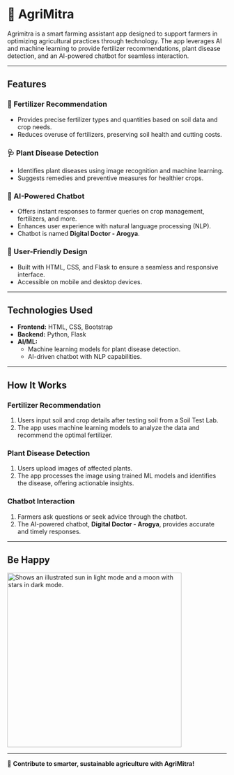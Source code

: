 # 🌾 **AgriMitra**  

Agrimitra is a smart farming assistant app designed to support farmers in optimizing agricultural practices through technology. The app leverages AI and machine learning to provide fertilizer recommendations, plant disease detection, and an AI-powered chatbot for seamless interaction.  

---

## **Features**  

### 🌱 Fertilizer Recommendation  
- Provides precise fertilizer types and quantities based on soil data and crop needs.  
- Reduces overuse of fertilizers, preserving soil health and cutting costs.  

### 🩺 Plant Disease Detection  
- Identifies plant diseases using image recognition and machine learning.  
- Suggests remedies and preventive measures for healthier crops.  

### 🤖 AI-Powered Chatbot  
- Offers instant responses to farmer queries on crop management, fertilizers, and more.  
- Enhances user experience with natural language processing (NLP).  
- Chatbot is named **Digital Doctor - Arogya**.  

### 🎨 User-Friendly Design  
- Built with HTML, CSS, and Flask to ensure a seamless and responsive interface.  
- Accessible on mobile and desktop devices.  

---

## **Technologies Used**  
- **Frontend:** HTML, CSS, Bootstrap  
- **Backend:** Python, Flask  
- **AI/ML:**  
  - Machine learning models for plant disease detection.  
  - AI-driven chatbot with NLP capabilities.  

---

## **How It Works**  

### Fertilizer Recommendation  
1. Users input soil and crop details after testing soil from a Soil Test Lab.  
2. The app uses machine learning models to analyze the data and recommend the optimal fertilizer.  

### Plant Disease Detection  
1. Users upload images of affected plants.  
2. The app processes the image using trained ML models and identifies the disease, offering actionable insights.  

### Chatbot Interaction  
1. Farmers ask questions or seek advice through the chatbot.  
2. The AI-powered chatbot, **Digital Doctor - Arogya**, provides accurate and timely responses.  

---

## **Be Happy**  
<picture>  
  <source media="(prefers-color-scheme: dark)" srcset="https://user-images.githubusercontent.com/25423296/163456776-7f95b81a-f1ed-45f7-b7ab-8fa810d529fa.png">  
  <source media="(prefers-color-scheme: light)" srcset="https://user-images.githubusercontent.com/25423296/163456779-a8556205-d0a5-45e2-ac17-42d089e3c3f8.png">  
  <img alt="Shows an illustrated sun in light mode and a moon with stars in dark mode." src="https://user-images.githubusercontent.com/25423296/163456779-a8556205-d0a5-45e2-ac17-42d089e3c3f8.png" width="400" height="400">  
</picture>  

---  

🌟 **Contribute to smarter, sustainable agriculture with AgriMitra!**  
